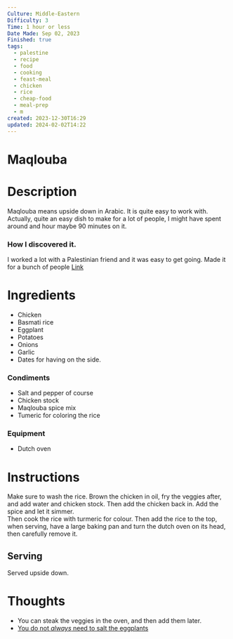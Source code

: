 ```yaml
---
Culture: Middle-Eastern
Difficulty: 3
Time: 1 hour or less
Date Made: Sep 02, 2023
Finished: true
tags:
  - palestine
  - recipe
  - food
  - cooking
  - feast-meal
  - chicken
  - rice
  - cheap-food
  - meal-prep
  - m
created: 2023-12-30T16:29
updated: 2024-02-02T14:22
---
```

# Maqlouba

# Description
Maqlouba means upside down in Arabic. It is quite easy to work with.  Actually, quite an easy dish to make for a lot of people, I might have spent around and hour maybe 90 minutes on it. 
### How I discovered it. 
I worked a lot with a Palestinian friend and it was easy to get going. Made it for a bunch of people
[Link](https://www.matprat.no/oppskrifter/gjester/maqluba/)
# Ingredients

* Chicken
* Basmati rice
* Eggplant
* Potatoes
* Onions
* Garlic
* Dates for having on the side.
### Condiments
- Salt and pepper of course
- Chicken stock
- Maqlouba spice mix
- Tumeric for coloring the rice
### Equipment 
* Dutch oven
# Instructions
Make sure to wash the rice. Brown the chicken in oil, fry the veggies after, and add water and chicken stock. Then add the chicken back in.  Add the spice and let it simmer.  
Then cook the rice with turmeric for colour.  Then add the rice to the top, when serving, have a large baking pan and turn the dutch oven on its head, then carefully remove it. 
## Serving 
Served upside down. 

# Thoughts
- You can steak the veggies in the oven, and then add them later. 
- [You do not *always* need to salt the eggplants](https://www.myrecipes.com/how-to/why-salt-eggplant)

